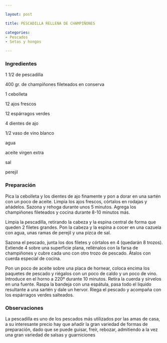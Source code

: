 ```yaml
---

layout: post

title: PESCADILLA RELLENA DE CHAMPIÑONES

categories:
- Pescados
- Setas y hongos

---
```


<h3>Ingredientes</h3>

1 1/2 de pescadilla

400 gr. de champiñones fileteados en conserva

1 cebolleta

12 ajos frescos

12 espárragos verdes

4 dientes de ajo

1/2 vaso de vino blanco

agua

aceite virgen extra

sal

perejil

<h3>Preparación</h3>

Pica la cebolleta y los dientes de ajo finamente y pon a dorar en una sartén con un poco de aceite. Limpia los ajos frescos, córtalos en rodajas y añádelos. Sazona y rehoga durante unos 5 minutos. Agrega los champiñones fileteados y cocina durante 8-10 minutos más.

Limpia la pescadilla, retirando la cabeza y la espina central de forma que queden 2 filetes grandes. Pon la cabeza y la espina a cocer en una cazuela con agua, unas ramas de perejil y una pizca de sal.

Sazona el pescado, junta los dos filetes y córtalos en 4 (quedarán 8 trozos). Extiende 4 sobre una superficie plana, rellénalos con la farsa de champiñones y cubre cada uno con otro trozo de pescado. Átalos con cuerda especial de cocina.

Pon un poco de aceite sobre una placa de hornear, coloca encima los paquetes de pescado y riégalos con un poco de caldo y un poco de vino. Introduce en el horno a 220º durante 10 minutos. Retira la cuerda y sírvelos en una fuente. Raspa la bandeja con una espátula, pasa todo el liquido resultante a una sartén y dale un hervor. Riega el pescado y acompaña con los espárragos verdes salteados.

<h3>Observaciones</h3>

La pescadilla es uno de los pescados más utilizados por las amas de casa, a su interesante precio hay que añadir la gran variedad de formas de preparación, dado que se puede guisar, freír, rebozar, admitiendo a la vez una gran variedad de salsas y guarniciones